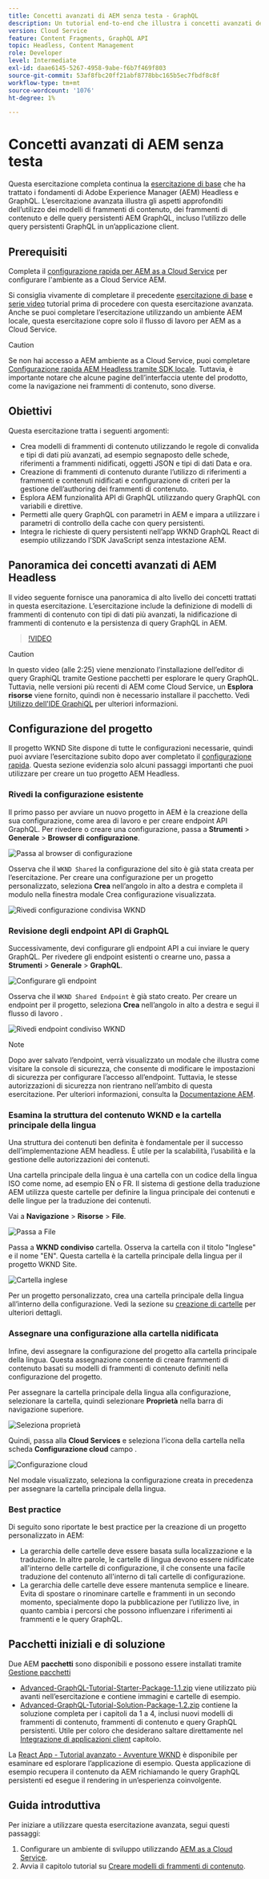 ```yaml
---
title: Concetti avanzati di AEM senza testa - GraphQL
description: Un tutorial end-to-end che illustra i concetti avanzati delle API di Adobe Experience Manager (AEM) GraphQL.
version: Cloud Service
feature: Content Fragments, GraphQL API
topic: Headless, Content Management
role: Developer
level: Intermediate
exl-id: daae6145-5267-4958-9abe-f6b7f469f803
source-git-commit: 53af8fbc20ff21abf8778bbc165b5ec7fbdf8c8f
workflow-type: tm+mt
source-wordcount: '1076'
ht-degree: 1%

---
```


# Concetti avanzati di AEM senza testa

Questa esercitazione completa continua la [esercitazione di base](../multi-step/overview.md) che ha trattato i fondamenti di Adobe Experience Manager (AEM) Headless e GraphQL. L’esercitazione avanzata illustra gli aspetti approfonditi dell’utilizzo dei modelli di frammenti di contenuto, dei frammenti di contenuto e delle query persistenti AEM GraphQL, incluso l’utilizzo delle query persistenti GraphQL in un’applicazione client.

## Prerequisiti

Completa il [configurazione rapida per AEM as a Cloud Service](../quick-setup/cloud-service.md) per configurare l&#39;ambiente as a Cloud Service AEM.

Si consiglia vivamente di completare il precedente [esercitazione di base](../multi-step/overview.md) e [serie video](../video-series/modeling-basics.md) tutorial prima di procedere con questa esercitazione avanzata. Anche se puoi completare l’esercitazione utilizzando un ambiente AEM locale, questa esercitazione copre solo il flusso di lavoro per AEM as a Cloud Service.

>[!CAUTION]
>
>Se non hai accesso a AEM ambiente as a Cloud Service, puoi completare [Configurazione rapida AEM Headless tramite SDK locale](https://experienceleague.adobe.com/docs/experience-manager-learn/getting-started-with-aem-headless/graphql/quick-setup/local-sdk.html). Tuttavia, è importante notare che alcune pagine dell’interfaccia utente del prodotto, come la navigazione nei frammenti di contenuto, sono diverse.



## Obiettivi

Questa esercitazione tratta i seguenti argomenti:

* Crea modelli di frammenti di contenuto utilizzando le regole di convalida e tipi di dati più avanzati, ad esempio segnaposto delle schede, riferimenti a frammenti nidificati, oggetti JSON e tipi di dati Data e ora.
* Creazione di frammenti di contenuto durante l’utilizzo di riferimenti a frammenti e contenuti nidificati e configurazione di criteri per la gestione dell’authoring dei frammenti di contenuto.
* Esplora AEM funzionalità API di GraphQL utilizzando query GraphQL con variabili e direttive.
* Permetti alle query GraphQL con parametri in AEM e impara a utilizzare i parametri di controllo della cache con query persistenti.
* Integra le richieste di query persistenti nell’app WKND GraphQL React di esempio utilizzando l’SDK JavaScript senza intestazione AEM.

## Panoramica dei concetti avanzati di AEM Headless

Il video seguente fornisce una panoramica di alto livello dei concetti trattati in questa esercitazione. L’esercitazione include la definizione di modelli di frammenti di contenuto con tipi di dati più avanzati, la nidificazione di frammenti di contenuto e la persistenza di query GraphQL in AEM.

>[!VIDEO](https://video.tv.adobe.com/v/340035?quality=12&learn=on)

>[!CAUTION]
>
>In questo video (alle 2:25) viene menzionato l’installazione dell’editor di query GraphiQL tramite Gestione pacchetti per esplorare le query GraphQL. Tuttavia, nelle versioni più recenti di AEM come Cloud Service, un **Esplora risorse** viene fornito, quindi non è necessario installare il pacchetto. Vedi [Utilizzo dell&#39;IDE GraphiQL](https://experienceleague.adobe.com/docs/experience-manager-cloud-service/content/headless/graphql-api/graphiql-ide.html) per ulteriori informazioni.


## Configurazione del progetto

Il progetto WKND Site dispone di tutte le configurazioni necessarie, quindi puoi avviare l’esercitazione subito dopo aver completato il [configurazione rapida](../quick-setup/cloud-service.md). Questa sezione evidenzia solo alcuni passaggi importanti che puoi utilizzare per creare un tuo progetto AEM Headless.


### Rivedi la configurazione esistente

Il primo passo per avviare un nuovo progetto in AEM è la creazione della sua configurazione, come area di lavoro e per creare endpoint API GraphQL. Per rivedere o creare una configurazione, passa a **Strumenti** > **Generale** > **Browser di configurazione**.

![Passa al browser di configurazione](assets/overview/create-configuration.png)

Osserva che il `WKND Shared` la configurazione del sito è già stata creata per l’esercitazione. Per creare una configurazione per un progetto personalizzato, seleziona **Crea** nell’angolo in alto a destra e completa il modulo nella finestra modale Crea configurazione visualizzata.

![Rivedi configurazione condivisa WKND](assets/overview/review-wknd-shared-configuration.png)

### Revisione degli endpoint API di GraphQL

Successivamente, devi configurare gli endpoint API a cui inviare le query GraphQL. Per rivedere gli endpoint esistenti o crearne uno, passa a **Strumenti** > **Generale** > **GraphQL**.

![Configurare gli endpoint](assets/overview/endpoints.png)

Osserva che il `WKND Shared Endpoint` è già stato creato. Per creare un endpoint per il progetto, seleziona **Crea** nell’angolo in alto a destra e segui il flusso di lavoro .

![Rivedi endpoint condiviso WKND](assets/overview/review-wknd-shared-endpoint.png)

>[!NOTE]
>
> Dopo aver salvato l’endpoint, verrà visualizzato un modale che illustra come visitare la console di sicurezza, che consente di modificare le impostazioni di sicurezza per configurare l’accesso all’endpoint. Tuttavia, le stesse autorizzazioni di sicurezza non rientrano nell’ambito di questa esercitazione. Per ulteriori informazioni, consulta la [Documentazione AEM](https://experienceleague.adobe.com/docs/experience-manager-65/administering/security/security.html?lang=it).

### Esamina la struttura del contenuto WKND e la cartella principale della lingua

Una struttura dei contenuti ben definita è fondamentale per il successo dell’implementazione AEM headless. È utile per la scalabilità, l’usabilità e la gestione delle autorizzazioni dei contenuti.

Una cartella principale della lingua è una cartella con un codice della lingua ISO come nome, ad esempio EN o FR. Il sistema di gestione della traduzione AEM utilizza queste cartelle per definire la lingua principale dei contenuti e delle lingue per la traduzione dei contenuti.

Vai a **Navigazione** > **Risorse** > **File**.

![Passa a File](assets/overview/files.png)

Passa a **WKND condiviso** cartella. Osserva la cartella con il titolo &quot;Inglese&quot; e il nome &quot;EN&quot;. Questa cartella è la cartella principale della lingua per il progetto WKND Site.

![Cartella inglese](assets/overview/english.png)

Per un progetto personalizzato, crea una cartella principale della lingua all’interno della configurazione. Vedi la sezione su [creazione di cartelle](/help/headless-tutorial/graphql/advanced-graphql/author-content-fragments.md#create-folders) per ulteriori dettagli.

### Assegnare una configurazione alla cartella nidificata

Infine, devi assegnare la configurazione del progetto alla cartella principale della lingua. Questa assegnazione consente di creare frammenti di contenuto basati su modelli di frammenti di contenuto definiti nella configurazione del progetto.

Per assegnare la cartella principale della lingua alla configurazione, selezionare la cartella, quindi selezionare **Proprietà** nella barra di navigazione superiore.

![Seleziona proprietà](assets/overview/properties.png)

Quindi, passa alla **Cloud Services** e seleziona l’icona della cartella nella scheda **Configurazione cloud** campo .

![Configurazione cloud](assets/overview/cloud-conf.png)

Nel modale visualizzato, seleziona la configurazione creata in precedenza per assegnare la cartella principale della lingua.

### Best practice

Di seguito sono riportate le best practice per la creazione di un progetto personalizzato in AEM:

* La gerarchia delle cartelle deve essere basata sulla localizzazione e la traduzione. In altre parole, le cartelle di lingua devono essere nidificate all&#39;interno delle cartelle di configurazione, il che consente una facile traduzione del contenuto all&#39;interno di tali cartelle di configurazione.
* La gerarchia delle cartelle deve essere mantenuta semplice e lineare. Evita di spostare o rinominare cartelle e frammenti in un secondo momento, specialmente dopo la pubblicazione per l’utilizzo live, in quanto cambia i percorsi che possono influenzare i riferimenti ai frammenti e le query GraphQL.

## Pacchetti iniziali e di soluzione

Due AEM **pacchetti** sono disponibili e possono essere installati tramite [Gestione pacchetti](/help/headless-tutorial/graphql/advanced-graphql/author-content-fragments.md#sample-content)

* [Advanced-GraphQL-Tutorial-Starter-Package-1.1.zip](/help/headless-tutorial/graphql/advanced-graphql/assets/tutorial-files/Advanced-GraphQL-Tutorial-Starter-Package-1.1.zip) viene utilizzato più avanti nell’esercitazione e contiene immagini e cartelle di esempio.
* [Advanced-GraphQL-Tutorial-Solution-Package-1.2.zip](/help/headless-tutorial/graphql/advanced-graphql/assets/tutorial-files/Advanced-GraphQL-Tutorial-Solution-Package-1.2.zip) contiene la soluzione completa per i capitoli da 1 a 4, inclusi nuovi modelli di frammenti di contenuto, frammenti di contenuto e query GraphQL persistenti. Utile per coloro che desiderano saltare direttamente nel [Integrazione di applicazioni client](/help/headless-tutorial/graphql/advanced-graphql/client-application-integration.md) capitolo.


La [React App - Tutorial avanzato - Avventure WKND](https://github.com/adobe/aem-guides-wknd-graphql/blob/main/advanced-tutorial/README.md) è disponibile per esaminare ed esplorare l’applicazione di esempio. Questa applicazione di esempio recupera il contenuto da AEM richiamando le query GraphQL persistenti ed esegue il rendering in un’esperienza coinvolgente.

## Guida introduttiva

Per iniziare a utilizzare questa esercitazione avanzata, segui questi passaggi:

1. Configurare un ambiente di sviluppo utilizzando [AEM as a Cloud Service](../quick-setup/cloud-service.md).
1. Avvia il capitolo tutorial su [Creare modelli di frammenti di contenuto](/help/headless-tutorial/graphql/advanced-graphql/create-content-fragment-models.md).
